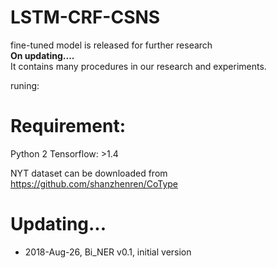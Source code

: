 # LSTM-CRF-CSNS
fine-tuned model is released for further research  
**On updating....**  
It contains many procedures in our research and experiments. 


runing:

Requirement:
===
  Python 2
  Tensorflow: >1.4


NYT dataset can be downloaded from https://github.com/shanzhenren/CoType


Updating...
===
* 2018-Aug-26, Bi_NER v0.1, initial version
  


